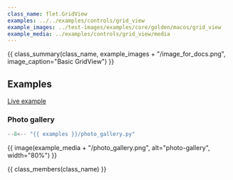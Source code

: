 ```yaml
---
class_name: flet.GridView
examples: ../../examples/controls/grid_view
example_images: ../test-images/examples/core/golden/macos/grid_view
example_media: ../examples/controls/grid_view/media
---
```


{{ class_summary(class_name, example_images + "/image_for_docs.png", image_caption="Basic GridView") }}

## Examples

[Live example](https://flet-controls-gallery.fly.dev/layout/gridview)

### Photo gallery

```python
--8<-- "{{ examples }}/photo_gallery.py"
```

{{ image(example_media + "/photo_gallery.png", alt="photo-gallery", width="80%") }}


{{ class_members(class_name) }}
